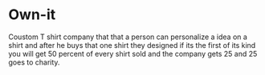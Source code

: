 # Own-it
Coustom T shirt company that that a person can personalize a idea on a shirt and after he buys that one shirt they designed if its the first of its kind you will get 50 percent of every shirt sold and the company gets 25 and 25 goes to charity.
